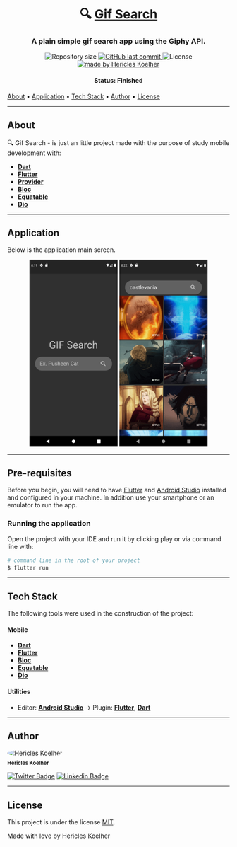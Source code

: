 <h1 align="center">
   🔍 <a href="#"> Gif Search</a>
</h1>

<h3 align="center">
    A plain simple gif search app using the Giphy API.
</h3>

<p align="center">
  <img alt="Repository size" src="https://img.shields.io/github/repo-size/hericles-koelher/gif_search">
  
  <a href="https://github.com/hericles-koelher/gif_search/blob/master/README.md">
    <img alt="GitHub last commit" src="https://img.shields.io/github/last-commit/hericles-koelher/gif_search">
  </a>
    
   <img alt="License" src="https://img.shields.io/badge/license-MIT-brightgreen">

  <a href="https://twitter.com/HericlesKoelher">
    <img alt="made by Hericles Koelher" src="https://img.shields.io/badge/made%20by-Hericles_Koelher-%237519C1">
  </a>

</p>


<h4 align="center"> 
	 Status: Finished
</h4>

<p align="center">

 <a href="#about">About</a> •
 <a href="#application">Application</a> •
 <a href="#tech-stack">Tech Stack</a> • 
 <a href="#author">Author</a> • 
 <a href="#user-content-license">License</a>

</p>

---

## About

🔍 Gif Search - is just an little project made with the purpose of study mobile development with:

- **[Dart](https://dart.dev)**
- **[Flutter](https://flutter.dev/)**
- **[Provider](https://pub.dev/packages/provider)**
- **[Bloc](https://pub.dev/packages/bloc)**
- **[Equatable](https://pub.dev/packages/equatable)**
- **[Dio](https://pub.dev/packages/dio)**

---

## Application

Below is the application main screen.

<p align="center">
  <img alt="Home Screen" title="#HomeScreen" src="./images/home.png" width="200px">
  
  <img alt="Search Screen" title="#SearchScreen" src="./images/search.png" width="200px">
</p>

---

## Pre-requisites

Before you begin, you will need to have [Flutter](https://flutter.dev) and [Android Studio](https://developer.android.com/studio?hl=pt) installed and configured in your machine. In addition use your smartphone or an emulator to run the app.

### Running the application

Open the project with your IDE and run it by clicking play or via command line with:

```bash
# command line in the root of your project
$ flutter run
```
---

## Tech Stack

The following tools were used in the construction of the project:


#### **Mobile**

-   **[Dart](https://dart.dev)**
-   **[Flutter](https://flutter.dev)**
-   **[Bloc](https://pub.dev/packages/bloc)**
-   **[Equatable](https://pub.dev/packages/equatable)**
-   **[Dio](https://pub.dev/packages/dio)**

#### **Utilities**

-   Editor:  **[Android Studio](https://developer.android.com/studio?hl=pt)**  → Plugin:  **[Flutter](https://plugins.jetbrains.com/plugin/9212-flutter)**, **[Dart](https://plugins.jetbrains.com/plugin/6351-dart)**

---

## Author

<div>
 <img style="border-radius: 50%;" src="https://avatars.githubusercontent.com/u/34146602?v=4" width="100px;" alt="Hericles Koelher"/>
 <br />
 <sub><b>Hericles Koelher</b></sub>
</div>

[![Twitter Badge](https://img.shields.io/badge/-@HericlesKoelher-1ca0f1?style=flat-square&labelColor=1ca0f1&logo=twitter&logoColor=white&link=https://twitter.com/HericlesKoelher)](https://twitter.com/HericlesKoelher) [![Linkedin Badge](https://img.shields.io/badge/-Hericles_Koelher-blue?style=flat-square&logo=Linkedin&logoColor=white&link=https://www.linkedin.com/in/hericles-bruno-quaresma-koelher-9a2021209)](https://www.linkedin.com/in/hericles-bruno-quaresma-koelher-9a2021209) 

---

## License

This project is under the license [MIT](./LICENSE).


Made with love by Hericles Koelher
